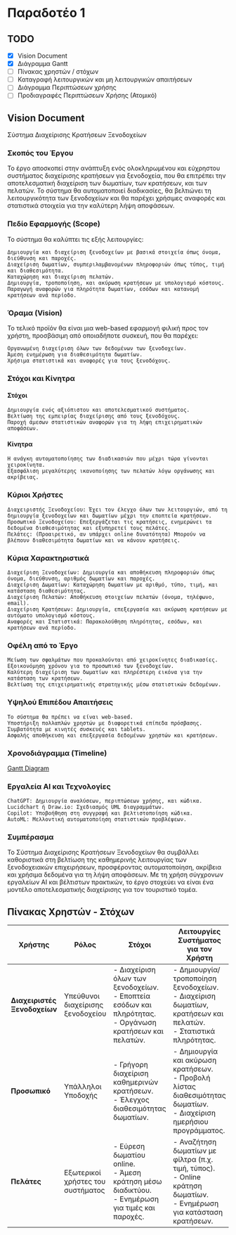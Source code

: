 # Παραδοτέο 1

## TODO

- [x] Vision Document
- [x] Διάγραμμα Gantt
- [ ] Πίνακας χρηστών / στόχων
- [ ] Καταγραφή λειτουργικών και μη λειτουργικών απαιτήσεων
- [ ] Διάγραμμα Περιπτώσεων χρήσης
- [ ] Προδιαγραφές Περιπτώσεων Χρήσης (Ατομικό)

## Vision Document

Σύστημα Διαχείρισης Κρατήσεων Ξενοδοχείων

### Σκοπός του Έργου

Το έργο αποσκοπεί στην ανάπτυξη ενός ολοκληρωμένου και εύχρηστου συστήματος διαχείρισης κρατήσεων για ξενοδοχεία, που θα επιτρέπει την αποτελεσματική διαχείριση των δωματίων, των κρατήσεων, και των πελατών. Το σύστημα θα αυτοματοποιεί διαδικασίες, θα βελτιώνει τη λειτουργικότητα των ξενοδοχείων και θα παρέχει χρήσιμες αναφορές και στατιστικά στοιχεία για την καλύτερη λήψη αποφάσεων.

### Πεδίο Εφαρμογής (Scope)

Το σύστημα θα καλύπτει τις εξής λειτουργίες:

    Δημιουργία και διαχείριση ξενοδοχείων με βασικά στοιχεία όπως όνομα, διεύθυνση και παροχές.
    Διαχείριση δωματίων, συμπεριλαμβανομένων πληροφοριών όπως τύπος, τιμή και διαθεσιμότητα.
    Καταχώρηση και διαχείριση πελατών.
    Δημιουργία, τροποποίηση, και ακύρωση κρατήσεων με υπολογισμό κόστους.
    Παραγωγή αναφορών για πληρότητα δωματίων, εσόδων και κατανομή κρατήσεων ανά περίοδο.

### Όραμα (Vision)

Το τελικό προϊόν θα είναι μια web-based εφαρμογή φιλική προς τον χρήστη, προσβάσιμη από οποιαδήποτε συσκευή, που θα παρέχει:

    Οργανωμένη διαχείριση όλων των δεδομένων των ξενοδοχείων.
    Άμεση ενημέρωση για διαθεσιμότητα δωματίων.
    Χρήσιμα στατιστικά και αναφορές για τους ξενοδόχους.

### Στόχοι και Κίνητρα

#### Στόχοι

    Δημιουργία ενός αξιόπιστου και αποτελεσματικού συστήματος.
    Βελτίωση της εμπειρίας διαχείρισης από τους ξενοδόχους.
    Παροχή άμεσων στατιστικών αναφορών για τη λήψη επιχειρηματικών αποφάσεων.

#### Κίνητρα

    Η ανάγκη αυτοματοποίησης των διαδικασιών που μέχρι τώρα γίνονται χειροκίνητα.
    Εξασφάλιση μεγαλύτερης ικανοποίησης των πελατών λόγω οργάνωσης και ακρίβειας.

### Κύριοι Χρήστες

    Διαχειριστής Ξενοδοχείου: Έχει τον έλεγχο όλων των λειτουργιών, από τη δημιουργία ξενοδοχείων και δωματίων μέχρι την εποπτεία κρατήσεων.
    Προσωπικό Ξενοδοχείου: Επεξεργάζεται τις κρατήσεις, ενημερώνει τα δεδομένα διαθεσιμότητας και εξυπηρετεί τους πελάτες.
    Πελάτες: (Προαιρετικό, αν υπάρχει online δυνατότητα) Μπορούν να βλέπουν διαθεσιμότητα δωματίων και να κάνουν κρατήσεις.

### Κύρια Χαρακτηριστικά

    Διαχείριση Ξενοδοχείων: Δημιουργία και αποθήκευση πληροφοριών όπως όνομα, διεύθυνση, αριθμός δωματίων και παροχές.
    Διαχείριση Δωματίων: Καταχώρηση δωματίων με αριθμό, τύπο, τιμή, και κατάσταση διαθεσιμότητας.
    Διαχείριση Πελατών: Αποθήκευση στοιχείων πελατών (όνομα, τηλέφωνο, email).
    Διαχείριση Κρατήσεων: Δημιουργία, επεξεργασία και ακύρωση κρατήσεων με αυτόματο υπολογισμό κόστους.
    Αναφορές και Στατιστικά: Παρακολούθηση πληρότητας, εσόδων, και κρατήσεων ανά περίοδο.

### Οφέλη από το Έργο

    Μείωση των σφαλμάτων που προκαλούνται από χειροκίνητες διαδικασίες.
    Εξοικονόμηση χρόνου για το προσωπικό των ξενοδοχείων.
    Καλύτερη διαχείριση των δωματίων και πληρέστερη εικόνα για την κατάσταση των κρατήσεων.
    Βελτίωση της επιχειρηματικής στρατηγικής μέσω στατιστικών δεδομένων.

### Υψηλού Επιπέδου Απαιτήσεις

    Το σύστημα θα πρέπει να είναι web-based.
    Υποστήριξη πολλαπλών χρηστών με διαφορετικά επίπεδα πρόσβασης.
    Συμβατότητα με κινητές συσκευές και tablets.
    Ασφαλής αποθήκευση και επεξεργασία δεδομένων χρηστών και κρατήσεων.

### Χρονοδιάγραμμα (Timeline)

[Gantt Diagram](./GanttDiagram.pdf)

### Εργαλεία AI και Τεχνολογίες

    ChatGPT: Δημιουργία αναλύσεων, περιπτώσεων χρήσης, και κώδικα.
    Lucidchart ή Draw.io: Σχεδιασμός UML διαγραμμάτων.
    Copilot: Υποβοήθηση στη συγγραφή και βελτιστοποίηση κώδικα.
    AutoML: Μελλοντική αυτοματοποίηση στατιστικών προβλέψεων.

### Συμπέρασμα

Το Σύστημα Διαχείρισης Κρατήσεων Ξενοδοχείων θα συμβάλλει καθοριστικά στη βελτίωση της καθημερινής λειτουργίας των ξενοδοχειακών επιχειρήσεων, προσφέροντας αυτοματοποίηση, ακρίβεια και χρήσιμα δεδομένα για τη λήψη αποφάσεων. Με τη χρήση σύγχρονων εργαλείων AI και βέλτιστων πρακτικών, το έργο στοχεύει να είναι ένα μοντέλο αποτελεσματικής διαχείρισης για τον τουριστικό τομέα.

## Πίνακας Χρηστών - Στόχων

| **Χρήστης**            | **Ρόλος**                        | **Στόχοι**                                                                                  | **Λειτουργίες Συστήματος για τον Χρήστη**                                                   |
|-------------------------|-----------------------------------|---------------------------------------------------------------------------------------------|---------------------------------------------------------------------------------------------|
| **Διαχειριστές Ξενοδοχείων** | Υπεύθυνοι διαχείρισης ξενοδοχείου | - Διαχείριση όλων των ξενοδοχείων. <br>- Εποπτεία εσόδων και πληρότητας. <br>- Οργάνωση κρατήσεων και πελατών. | - Δημιουργία/τροποποίηση ξενοδοχείων.<br>- Διαχείριση δωματίων, κρατήσεων και πελατών.<br>- Στατιστικά πληρότητας. |
| **Προσωπικό**           | Υπάλληλοι Υποδοχής               | - Γρήγορη διαχείριση καθημερινών κρατήσεων.<br>- Έλεγχος διαθεσιμότητας δωματίων.            | - Δημιουργία και ακύρωση κρατήσεων.<br>- Προβολή λίστας διαθεσιμότητας δωματίων.<br>- Διαχείριση ημερήσιου προγράμματος. |
| **Πελάτες**             | Εξωτερικοί χρήστες του συστήματος | - Εύρεση δωματίου online.<br>- Άμεση κράτηση μέσω διαδικτύου.<br>- Ενημέρωση για τιμές και παροχές. | - Αναζήτηση δωματίων με φίλτρα (π.χ. τιμή, τύπος).<br>- Online κράτηση δωματίων.<br>- Ενημέρωση για κατάσταση κρατήσεων. |
